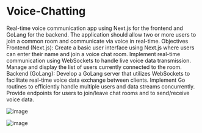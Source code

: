 # Voice-Chatting

Real-time voice communication app using Next.js for the frontend and GoLang for the backend. The application should allow two or
more users to join a common room and communicate via voice in real-time.
Objectives
Frontend (Next.js):
Create a basic user interface using Next.js where users can enter their name and join a voice chat room.
Implement real-time communication using WebSockets to handle live voice data transmission.
Manage and display the list of users currently connected to the room.
Backend (GoLang):
Develop a GoLang server that utilizes WebSockets to facilitate real-time voice data exchange between clients.
Implement Go routines to efficiently handle multiple users and data streams concurrently.
Provide endpoints for users to join/leave chat rooms and to send/receive voice data.

![image](https://github.com/somsai359/Voice-Chatting/assets/76832603/c0652abf-a113-4a28-9648-2e96fdbce476)



![image](https://github.com/somsai359/Voice-Chatting/assets/76832603/2f53ac5f-7b18-4bfd-8c0b-6c5cf5d1f168)






